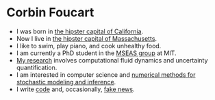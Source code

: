 # Corbin Foucart

- I was born in [the hipster capital of California](https://en.wikipedia.org/wiki/Berkeley,_California).
- Now I live in [the hipster capital of Massachusetts](https://en.wikipedia.org/wiki/Cambridge,_Massachusetts).
- I like to swim, play piano, and cook unhealthy food.
- I am currently a PhD student in the [MSEAS group](http://mseas.mit.edu/) at MIT.
- [My research](http://mseas.mit.edu/?p=3818) involves computational fluid dynamics and uncertainty
  quantification.
- I am interested in computer science and [numerical methods for stochastic modeling and
  inference](pages/NMSM_notes/_build/html/index.html).
- I write [code](https://github.com/CorbinFoucart) and, occasionally, [fake news](https://stanfordflipside.com/author/cfoucart/).


